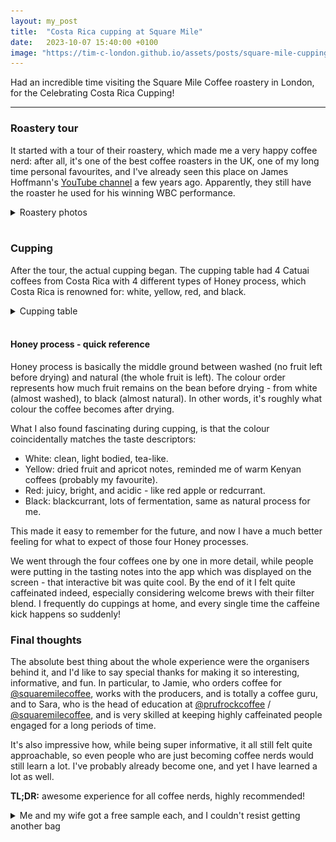 ```yaml
---
layout: my_post
title:  "Costa Rica cupping at Square Mile"
date:   2023-10-07 15:40:00 +0100
image: "https://tim-c-london.github.io/assets/posts/square-mile-cupping/cupping-table.jpg"
---
```


Had an incredible time visiting the Square Mile Coffee roastery in London, for the Celebrating Costa Rica Cupping! 

---

### Roastery tour
It started with a tour of their roastery, which made me a very happy coffee nerd: after all, it's one of the best coffee roasters in the UK, one of my long time personal favourites, and I've already seen this place on James Hoffmann's [YouTube channel](https://www.youtube.com/watch?v=7kkRdNHiAp4) a few years ago. Apparently, they still have the roaster he used for his winning WBC performance.

<details>
	<summary>Roastery photos</summary>
<div>
	<img src="/assets/posts/square-mile-cupping/roastery.jpg" alt="" width="49%"/>
	<img src="/assets/posts/square-mile-cupping/smol-probat.jpg" alt="" width="49%"/>
</div>
<div>
	<img src="/assets/posts/square-mile-cupping/greens.jpg" alt="" width="49%"/>
	<img src="/assets/posts/square-mile-cupping/large-roaster.jpg" alt="" width="49%"/> 
</div>
</details>
&nbsp;

### Cupping
After the tour, the actual cupping began. The cupping table had 4 Catuai coffees from Costa Rica with 4 different types of Honey process, which Costa Rica is renowned for: white, yellow, red, and black. 

<details>
  <summary>Cupping table</summary>
<img src="/assets/posts/square-mile-cupping/cupping-table.jpg" alt="Cupping table"/>
</details>
&nbsp;

#### Honey process - quick reference
Honey process is basically the middle ground between washed (no fruit left before drying) and natural (the whole fruit is left). The colour order represents how much fruit remains on the bean before drying - from white (almost washed), to black (almost natural). In other words, it's roughly what colour the coffee becomes after drying.

What I also found fascinating during cupping, is that the colour coincidentally matches the taste descriptors:
- White: clean, light bodied, tea-like.
- Yellow: dried fruit and apricot notes, reminded me of warm Kenyan coffees (probably my favourite).
- Red: juicy, bright, and acidic - like red apple or redcurrant.
- Black: blackcurrant, lots of fermentation, same as natural process for me.

This made it easy to remember for the future, and now I have a much better feeling for what to expect of those four Honey processes. 

We went through the four coffees one by one in more detail, while people were putting in the tasting notes into the app which was displayed on the screen - that interactive bit was quite cool. By the end of it I felt quite caffeinated indeed, especially considering welcome brews with their filter blend. 
I frequently do cuppings at home, and every single time the caffeine kick happens so suddenly!

### Final thoughts

The absolute best thing about the whole experience were the organisers behind it, and I'd like to say special thanks for making it so interesting, informative, and fun. In particular, to Jamie, who orders coffee for [@squaremilecoffee](https://shop.squaremilecoffee.com/), works with the producers, and is totally a coffee guru, and to Sara, who is the head of education at [@prufrockcoffee](https://prufrockcoffee.com/) / [@squaremilecoffee](https://shop.squaremilecoffee.com/), and is very skilled at keeping highly caffeinated people engaged for a long periods of time. 

It's also impressive how, while being super informative, it all still felt quite approachable, so even people who are just becoming coffee nerds would still learn a lot. I've probably already become one, and yet I have learned a lot as well.

**TL;DR:** awesome experience for all coffee nerds, highly recommended!

<details>
  <summary>Me and my wife got a free sample each, and I couldn't resist getting another bag</summary>
<img src="/assets/posts/square-mile-cupping/bags.jpg" alt="Brought some stash home"/>
</details>